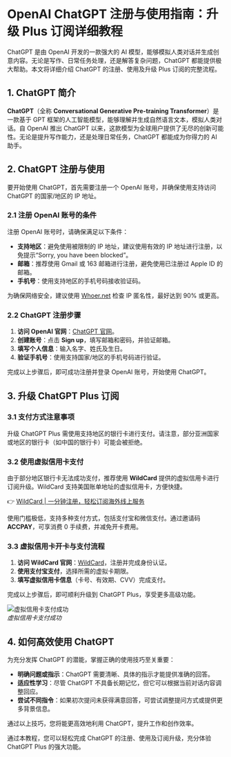 # OpenAI ChatGPT 注册与使用指南：升级 Plus 订阅详细教程

ChatGPT 是由 OpenAI 开发的一款强大的 AI 模型，能够模拟人类对话并生成创意内容。无论是写作、日常任务处理，还是解答复杂问题，ChatGPT 都能提供极大帮助。本文将详细介绍 ChatGPT 的注册、使用及升级 Plus 订阅的完整流程。

## 1. ChatGPT 简介

**ChatGPT**（全称 **Conversational Generative Pre-training Transformer**）是一款基于 GPT 框架的人工智能模型，能够理解并生成自然语言文本，模拟人类对话。自 OpenAI 推出 ChatGPT 以来，这款模型为全球用户提供了无尽的创新可能性。无论是提升写作能力，还是处理日常任务，ChatGPT 都能成为你得力的 AI 助手。

## 2. ChatGPT 注册与使用

要开始使用 ChatGPT，首先需要注册一个 OpenAI 账号，并确保使用支持访问 ChatGPT 的国家/地区的 IP 地址。

### 2.1 注册 OpenAI 账号的条件

注册 OpenAI 账号时，请确保满足以下条件：

- **支持地区**：避免使用被限制的 IP 地址，建议使用有效的 IP 地址进行注册，以免提示“Sorry, you have been blocked”。
- **邮箱**：推荐使用 Gmail 或 163 邮箱进行注册，避免使用已注册过 Apple ID 的邮箱。
- **手机号**：使用支持地区的手机号码接收验证码。

为确保网络安全，建议使用 [Whoer.net](https://whoer.net) 检查 IP 匿名性，最好达到 90% 或更高。

### 2.2 ChatGPT 注册步骤

1. **访问 OpenAI 官网**：[ChatGPT 官网](https://chat.openai.com/chat)。
2. **创建账号**：点击 **Sign up**，填写邮箱和密码，并验证邮箱。
3. **填写个人信息**：输入名字、姓氏及生日。
4. **验证手机号**：使用支持国家/地区的手机号码进行验证。

完成以上步骤后，即可成功注册并登录 OpenAI 账号，开始使用 ChatGPT。

## 3. 升级 ChatGPT Plus 订阅

### 3.1 支付方式注意事项

升级 ChatGPT Plus 需使用支持地区的银行卡进行支付。请注意，部分亚洲国家或地区的银行卡（如中国的银行卡）可能会被拒绝。

### 3.2 使用虚拟信用卡支付

由于部分地区银行卡无法成功支付，推荐使用 **WildCard** 提供的虚拟信用卡进行订阅升级。WildCard 支持美国账单地址的虚拟信用卡，方便快捷。

👉 [WildCard | 一分钟注册，轻松订阅海外线上服务](https://bbtdd.com/WildCard)

使用门槛极低，支持多种支付方式，包括支付宝和微信支付。通过邀请码 **ACCPAY**，可享消费 0 手续费，并减免开卡费用。

### 3.3 虚拟信用卡开卡与支付流程

1. **访问 WildCard 官网**：[WildCard](https://bbtdd.com/WildCard)，注册并完成身份认证。
2. **使用支付宝支付**，选择所需的虚拟卡期限。
3. **填写虚拟信用卡信息**（卡号、有效期、CVV）完成支付。

完成以上步骤后，即可顺利升级到 ChatGPT Plus，享受更多高级功能。

![虚拟信用卡支付成功](https://bbtdd.com/img/8868727647457.webp)  
*虚拟信用卡支付成功*

## 4. 如何高效使用 ChatGPT

为充分发挥 ChatGPT 的潜能，掌握正确的使用技巧至关重要：

- **明确问题或指示**：ChatGPT 需要清晰、具体的指示才能提供准确的回答。
- **适应性学习**：尽管 ChatGPT 不具备长期记忆，但它可以根据当前对话内容调整回应。
- **尝试不同指令**：如果初次提问未获得满意回答，可尝试调整提问方式或提供更多背景信息。

通过以上技巧，您将能更高效地利用 ChatGPT，提升工作和创作效率。

通过本教程，您可以轻松完成 ChatGPT 的注册、使用及订阅升级，充分体验 ChatGPT Plus 的强大功能。